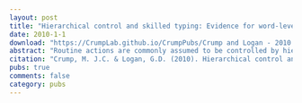 ```yaml
---
layout: post
title: "Hierarchical control and skilled typing: Evidence for word-level control over the execution of individual keystrokes."
date: 2010-1-1
download: "https://CrumpLab.github.io/CrumpPubs/Crump and Logan - 2010.pdf"
abstract: "Routine actions are commonly assumed to be controlled by hierarchically organized processes and representations. In the domain of typing theories, word-level information is assumed to activate the constituent keystrokes required to type each letter in a word. We tested this assumption directly using a novel single-letter probe technique. Subjects were primed with a visual or auditory word or a visually presented random consonant string and then probed to type a single letter from the prime or another randomly selected letter. Relative to randomly selected letters, probe responses were speeded for first, middle, and last letters contained in visual and auditory word primes but not for middle and last letters contained in random consonant primes. This suggests that word-level information causes parallel activation of constituent keystrokes, consistent with hierarchical processing. The role of hierarchical processing in typing and routine action is discussed."
citation: "Crump, M. J.C. & Logan, G.D. (2010). Hierarchical control and skilled typing: Evidence for word level control over the execution of individual keystrokes. Journal of Experimental Psychology: Learning, Memory, & Cognition, 36, 1369-1380."
pubs: true
comments: false
category: pubs
---
```

